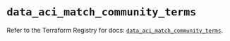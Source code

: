 # `data_aci_match_community_terms`

Refer to the Terraform Registry for docs: [`data_aci_match_community_terms`](https://registry.terraform.io/providers/ciscodevnet/aci/2.17.0/docs/data-sources/match_community_terms).
